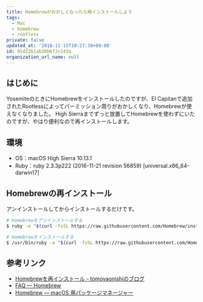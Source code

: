```yaml
---
title: Homebrewがおかしくなったら再インストールしよう
tags:
  - Mac
  - homebrew
  - rootless
private: false
updated_at: '2018-11-15T10:27:38+09:00'
id: 91d2261ab30b6f2c143a
organization_url_name: null
---
```

## はじめに
YosemiteのときにHomebrewをインストールしたのですが、El Capitanで追加されたRootlessによってパーミッション周りがおかしくなり、Homebrewが使えなくなりました。
High Sierraまでずっと放置してHomebrewを使わずにいたのですが、やはり便利なので再インストールします。

## 環境
- OS：macOS High Sierra 10.13.1
- Ruby：ruby 2.3.3p222 (2016-11-21 revision 56859) [universal.x86_64-darwin17]

## Homebrewの再インストール
アンインストールしてからインストールするだけです。

```bash
# Homebrewをアンインストールする
$ ruby -e "$(curl -fsSL https://raw.githubusercontent.com/Homebrew/install/master/uninstall)"

# Homebrewをインストールする
$ /usr/bin/ruby -e "$(curl -fsSL https://raw.githubusercontent.com/Homebrew/install/master/install)"
```

## 参考リンク
- [Homebrewを再インストール - tomoyaonishiのブログ](http://tomoyaonishi.hatenablog.jp/entry/2016/03/13/153350)
- [FAQ — Homebrew](https://docs.brew.sh/FAQ.html)
- [Homebrew — macOS 用パッケージマネージャー](https://brew.sh/index_ja.html)
